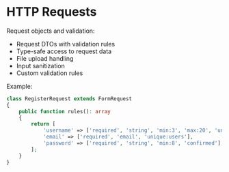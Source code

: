 # HTTP Requests

Request objects and validation:

- Request DTOs with validation rules
- Type-safe access to request data
- File upload handling
- Input sanitization
- Custom validation rules

Example:

```php
class RegisterRequest extends FormRequest
{
    public function rules(): array
    {
        return [
            'username' => ['required', 'string', 'min:3', 'max:20', 'unique:users'],
            'email' => ['required', 'email', 'unique:users'],
            'password' => ['required', 'string', 'min:8', 'confirmed'],
        ];
    }
}
```